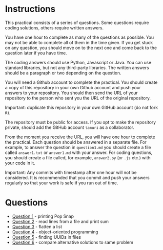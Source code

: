 # Instructions

This practical consists of a series of questions. Some questions require coding solutions, others require written answers.

You have one hour to complete as many of the questions as possible. You may not be able to complete all of them in the time given. If you get stuck on any question, you should move on to the next one and come back to the question later if you have time.

The coding answers should use Python, Javascript or Java. You can use standard libraries, but not any third-party libraries. The written answers should be a paragraph or two depending on the question.

You will need a Github account to complete the practical. You should create a copy of this repository in your own Github account and push your answers to your repository. You should then send the URL of your repository to the person who sent you the URL of the original repository. 

Important: duplicate this repository in your own GitHub account (do not fork it). 

The repository must be public for access. If you opt to make the repository private, should add the GitHub account `tamuri` as a collaborator.

From the moment you receive the URL, you will have one hour to complete the practical. Each question should be answered in a separate file. For example, to answer the question in `question1.md` you should create a file called `answer1.txt` or `answer1.md` with your answer. For coding questions, you should create a file called, for example, `answer2.py` (or `.js` etc.) with your code in it.

Important: Any commits with timestamp after one hour will not be considered. It is recommended that you commit and push your answers regularly so that your work is safe if you run out of time.

# Questions

- [Question 1](./question1.md) - printing Pop Snap
- [Question 2](./question2.md) - read lines from a file and print sum
- [Question 3](./question3.md) - flatten a list
- [Question 4](./question4.md) - object-oriented programming
- [Question 5](./question5.md) - finding UUIDs in files
- [Question 6](./question6.md) - compare alternative solutions to same problem

